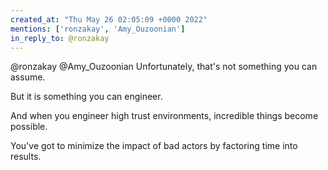 ```yaml
---
created_at: "Thu May 26 02:05:09 +0000 2022"
mentions: ['ronzakay', 'Amy_Ouzoonian']
in_reply_to: @ronzakay
---
```


@ronzakay @Amy_Ouzoonian Unfortunately, that's not something you can assume.

But it is something you can engineer.

And when you engineer high trust environments, incredible things become possible.

You've got to minimize the impact of bad actors by factoring time into results.